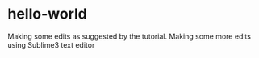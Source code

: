 # hello-world
Making some edits as suggested by the tutorial.
Making some more edits using Sublime3 text editor